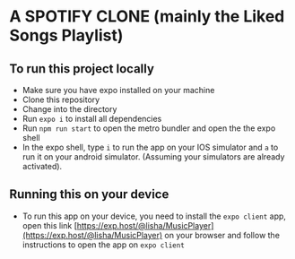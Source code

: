 # A SPOTIFY CLONE (mainly the Liked Songs Playlist)

## To run this project locally

- Make sure you have expo installed on your machine
- Clone this repository 
- Change into the directory
- Run `expo i`  to install all dependencies 
- Run `npm run start` to open the metro bundler and open the the expo shell
- In the expo shell, type `i` to run the app on your IOS simulator and `a` to run it on your android simulator. (Assuming your simulators are already activated).


## Running this on your device
- To run this app on your device, you need to install the `expo client` app, open this link [https://exp.host/@lisha/MusicPlayer](https://exp.host/@lisha/MusicPlayer) on your browser and follow the instructions to open the app on `expo client`